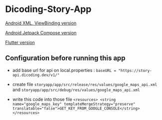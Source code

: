 # Dicoding-Story-App

[Android XML, ViewBinding version](https://github.com/MashudiSudonym/Dicoding-Story-App/tree/main)

[Android Jetpack Compose version](https://github.com/MashudiSudonym/Dicoding-Story-App/tree/jetpack-compose-version)

[Flutter version](https://github.com/MashudiSudonym/Dicoding-Story-App/tree/flutter-version)


## Configuration before running this app


* add base url for api on local.properties : ```baseURL = "https://story-api.dicoding.dev/v1/"```

* create file ```storyapp/app/src/release/res/values/google_maps_api.xml``` and ```storyapp/app/src/debug/res/values/google_maps_api.xml```

* write this code into those file ```<resources> <string name="google_maps_key" templateMergeStrategy="preserve" translatable="false">GET_KEY_FROM_GOOGLE_CONSOLE</string> </resources>```
